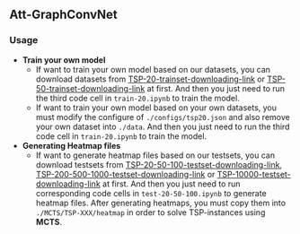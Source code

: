 ## Att-GraphConvNet

### Usage

* **Train your own model**
  * If want to train your own model based on our datasets, you can download datasets from [TSP-20-trainset-downloading-link](https://drive.google.com/file/d/1zfk5k4mIuSu8wZqZl9Zly5P9xnqPs8Bv/view?usp=sharing) or [TSP-50-trainset-downloading-link](https://drive.google.com/open?id=1VObdGvYa4k_QfrLPpYIO-tnKU431yRap) at first. And then you just need to run the third code cell in `train-20.ipynb` to train the model.
  * If want to train your own model based on your own datasets, you must modify the configure of `./configs/tsp20.json` and also remove your own dataset into `./data`. And then you just need to run the third code cell in `train-20.ipynb` to train the model.
* **Generating Heatmap files**
  * If want to generate heatmap files based on our testsets, you can download testsets from [TSP-20-50-100-testset-downloading-link](https://drive.google.com/open?id=1lmQh1SYFlcaEcvWdKZBs30GyYL-m21nb), [TSP-200-500-1000-testset-downloading-link](https://drive.google.com/open?id=10vIDikHjvJ4WjpU3VXrIshhl6iVwohIh) or [TSP-10000-testset-downloading-link](https://drive.google.com/open?id=1u0jvUSbU-cO0oXOt_JyyXElUtE9uWvNg) at first. And then you just need to run corresponding code cells in `test-20-50-100.ipynb` to generate heatmap files. After generating heatmaps, you must copy them into `./MCTS/TSP-XXX/heatmap` in order to solve TSP-instances using **MCTS**.